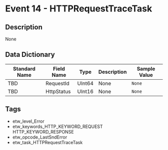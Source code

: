 # Event 14 - HTTPRequestTraceTask

## Description
None

## Data Dictionary
|Standard Name|Field Name|Type|Description|Sample Value|
|---|---|---|---|---|
|TBD|RequestId|UInt64|None|`None`|
|TBD|HttpStatus|UInt16|None|`None`|

## Tags
* etw_level_Error
* etw_keywords_HTTP_KEYWORD_REQUEST HTTP_KEYWORD_RESPONSE
* etw_opcode_LastSndError
* etw_task_HTTPRequestTraceTask